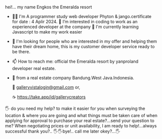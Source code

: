 hei!... my name Engkos the Emeralda resort



 - 👩‍💻 I'm A programmer study web developer Phyton & jango.certificate for date : 4 Aplir 2024.
  👀 I’m interested in coding to work as an experienced developer at the company
  🌱 I'm currently learning Javascript to make my work easier
-  🎯  I'm looking for people who are interested in my offer and helping them have their dream home, this is my customer developer service ready to be there.
-  📫 How to reach me: official the Emeralda resort by yanproland developer real estate.

- 🥂 from a real estate company Bandung.West Java.Indonesia.
  
   📝 galleryvistalogin@gmail.com or,
   
   ☕ https://take.app/id/gallerycreators
     
🖐️ do you need my help? to make it easier for you when surveying the location & where you are going and what things must be taken care of when applying for approval to purchase your real estate?...send your question to me? When negotiating prices or unit availability, I am ready to help!...always successful thank you?.. 🖐️🖐️bye!.. call me later okey?...🖐️